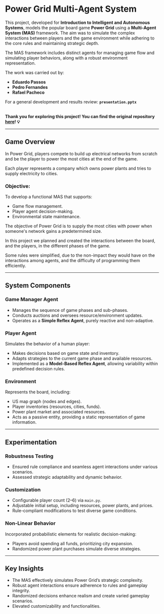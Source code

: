 # Power Grid Multi-Agent System 


This project, developed for **Introduction to Intelligent and Autonomous Systems**, models the popular board game **Power Grid** using a **Multi-Agent System (MAS)** framework. The aim was to simulate the complex interactions between players and the game environment while adhering to the core rules and maintaining strategic depth.

The MAS framework includes distinct agents for managing game flow and simulating player behaviors, along with a robust environment representation.


The work was carried out by:

 - **Eduardo Passos**
 - **Pedro Fernandes**
 - **Rafael Pacheco**
 
For a general development and results review: **`presentation.pptx`**

\
**Thank you for exploring this project! You can find the original repository [here](https://github.com/Jumpitas/Power-Grid.git)! 💡**

---

## Game Overview

In Power Grid, players compete to build up electrical networks from scratch and be the player to power the most cities at the end of the game.

Each player represents a company which owns power plants and tries to supply electricity to cities.

### Objective:
To develop a functional MAS that supports:
- Game flow management.
- Player agent decision-making.
- Environmental state maintenance.


The objective of Power Grid is to supply the most cities with power when someone's network gains a predetermined size.

In this project we planned and created the interactions between the board, and the players, in the different phases of the game.

Some rules were simplified, due to the non-impact they would have on the interactions among agents, and the difficulty of programming them efficiently.


---

## System Components

### **Game Manager Agent**
- Manages the sequence of game phases and sub-phases.
- Conducts auctions and oversees resource/environment updates.
- Operates as a **Simple Reflex Agent**, purely reactive and non-adaptive.

### **Player Agent**
Simulates the behavior of a human player:
  - Makes decisions based on game state and inventory.
  - Adapts strategies to the current game phase and available resources.
  - Implemented as a **Model-Based Reflex Agent**, allowing variability within predefined decision rules.

### **Environment**
Represents the board, including:
  - US map graph (nodes and edges).
  - Player inventories (resources, cities, funds).
  - Power plant market and associated resources.
  - Acts as a passive entity, providing a static representation of game information.

---

## Experimentation

### Robustness Testing
- Ensured rule compliance and seamless agent interactions under various scenarios.
- Assessed strategic adaptability and dynamic behavior.

### Customization
- Configurable player count (2–6) via `main.py`.
- Adjustable initial setup, including resources, power plants, and prices.
- Rule-compliant modifications to test diverse game conditions.

### Non-Linear Behavior
Incorporated probabilistic elements for realistic decision-making:
  - Players avoid spending all funds, prioritizing city expansion.
  - Randomized power plant purchases simulate diverse strategies.

---

## Key Insights

- The MAS effectively simulates Power Grid’s strategic complexity.
- Robust agent interactions ensure adherence to rules and gameplay integrity.
- Randomized decisions enhance realism and create varied gameplay scenarios.
- Elevated customizability and functionalities.
